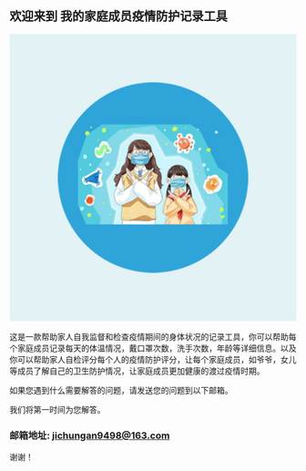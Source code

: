 ## 欢迎来到 我的家庭成员疫情防护记录工具

![Image](icon-1024.png)


这是一款帮助家人自我监督和检查疫情期间的身体状况的记录工具，你可以帮助每个家庭成员记录每天的体温情况，戴口罩次数，洗手次数，年龄等详细信息。以及你可以帮助家人自检评分每个人的疫情防护评分，让每个家庭成员，如爷爷，女儿等成员了解自己的卫生防护情况，让家庭成员更加健康的渡过疫情时期。



如果您遇到什么需要解答的问题，请发送您的问题到以下邮箱。

我们将第一时间为您解答。

### 邮箱地址:  jichungan9498@163.com

谢谢！
